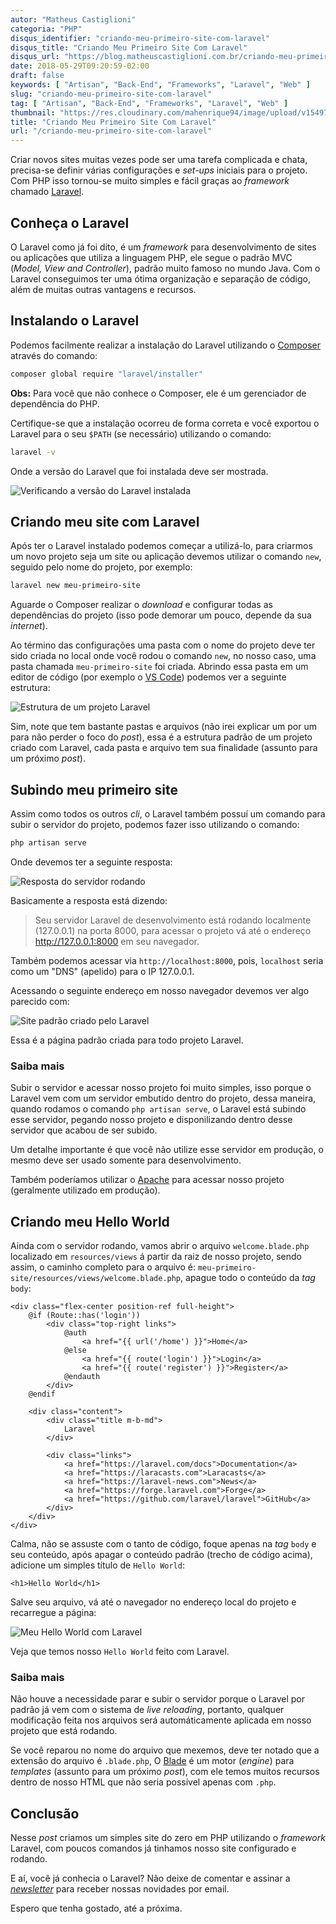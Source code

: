 ```yaml
---
autor: "Matheus Castiglioni"
categoria: "PHP"
disqus_identifier: "criando-meu-primeiro-site-com-laravel"
disqus_title: "Criando Meu Primeiro Site Com Laravel"
disqus_url: "https://blog.matheuscastiglioni.com.br/criando-meu-primeiro-site-com-laravel"
date: 2018-05-29T09:20:59-02:00
draft: false
keywords: [ "Artisan", "Back-End", "Frameworks", "Laravel", "Web" ]
slug: "criando-meu-primeiro-site-com-laravel"
tag: [ "Artisan", "Back-End", "Frameworks", "Laravel", "Web" ]
thumbnail: "https://res.cloudinary.com/mahenrique94/image/upload/v1549708951/criando-meu-primeiro-site-com-laravel_cjftaf.png"
title: "Criando Meu Primeiro Site Com Laravel"
url: "/criando-meu-primeiro-site-com-laravel"
---
```


Criar novos sites muitas vezes pode ser uma tarefa complicada e chata, precisa-se definir várias configurações e *set-ups* iniciais para o projeto. Com PHP isso tornou-se muito simples e fácil graças ao *framework* chamado [Laravel](http://laravel.com/).

## Conheça o Laravel

O Laravel como já foi dito, é um *framework* para desenvolvimento de sites ou aplicações que utiliza a linguagem PHP, ele segue o padrão MVC (*Model, View and Controller*), padrão muito famoso no mundo Java. Com o Laravel conseguimos ter uma ótima organização e separação de código, além de muitas outras vantagens e recursos.

## Instalando o Laravel

Podemos facilmente realizar a instalação do Laravel utilizando o [Composer](https://getcomposer.org/) através do comando:

```bash
composer global require "laravel/installer"
```

**Obs:** Para você que não conhece o Composer, ele é um gerenciador de dependência do PHP.

Certifique-se que a instalação ocorreu de forma correta e você exportou o Laravel para o seu `$PATH` (se necessário) utilizando o comando:

```bash
laravel -v
```

Onde a versão do Laravel que foi instalada deve ser mostrada.

![Verificando a versão do Laravel instalada](https://res.cloudinary.com/mahenrique94/image/upload/v1549709009/verificando-versao-laravel-instalada_vbpl5u.png)

## Criando meu site com Laravel

Após ter o Laravel instalado podemos começar a utilizá-lo, para criarmos um novo projeto seja um site ou aplicação devemos utilizar o comando `new`, seguido pelo nome do projeto, por exemplo:

```bash
laravel new meu-primeiro-site
```

Aguarde o Composer realizar o *download* e configurar todas as dependências do projeto (isso pode demorar um pouco, depende da sua *internet*).

Ao término das configurações uma pasta com o nome do projeto deve ter sido criada no local onde você rodou o comando `new`, no nosso caso, uma pasta chamada `meu-primeiro-site` foi criada. Abrindo essa pasta em um editor de código (por exemplo o [VS Code](https://code.visualstudio.com/)) podemos ver a seguinte estrutura:

![Estrutura de um projeto Laravel](https://res.cloudinary.com/mahenrique94/image/upload/v1549709058/estrutura-do-primeiro-site-laravel_ww92h9.png)

Sim, note que tem bastante pastas e arquivos (não irei explicar um por um para não perder o foco do *post*), essa é a estrutura padrão de um projeto criado com Laravel, cada pasta e arquivo tem sua finalidade (assunto para um próximo *post*).

## Subindo meu primeiro site

Assim como todos os outros *cli*, o Laravel também possuí um comando para subir o servidor do projeto, podemos fazer isso utilizando o comando:

```bash
php artisan serve
```

Onde devemos ter a seguinte resposta:

![Resposta do servidor rodando](https://res.cloudinary.com/mahenrique94/image/upload/v1549709108/subindo-projeto-com-laravel_udaz9j.png)

Basicamente a resposta está dizendo:

> Seu servidor Laravel de desenvolvimento está rodando localmente (127.0.0.1) na porta 8000, para acessar o projeto vá até o endereço http://127.0.0.1:8000 em seu navegador.

Também podemos acessar via `http://localhost:8000`, pois, `localhost` seria como um "DNS" (apelido) para o IP 127.0.0.1.

Acessando o seguinte endereço em nosso navegador devemos ver algo parecido com:

![Site padrão criado pelo Laravel](https://res.cloudinary.com/mahenrique94/image/upload/v1549709162/pagina-padrao-laravel_cue5du.png)

Essa é a página padrão criada para todo projeto Laravel.

### Saiba mais

Subir o servidor e acessar nosso projeto foi muito simples, isso porque o Laravel vem com um servidor embutido dentro do projeto, dessa maneira, quando rodamos o comando `php artisan serve`, o Laravel está subindo esse servidor, pegando nosso projeto e disponilizando dentro desse servidor que acabou de ser subido.

Um detalhe importante é que você não utilize esse servidor em produção, o mesmo deve ser usado somente para desenvolvimento.

Também poderíamos utilizar o [Apache](https://www.apache.org/) para acessar nosso projeto (geralmente utilizado em produção).

## Criando meu Hello World

Ainda com o servidor rodando, vamos abrir o arquivo `welcome.blade.php` localizado em `resources/views` á partir da raiz de nosso projeto, sendo assim, o caminho completo para o arquivo é: `meu-primeiro-site/resources/views/welcome.blade.php`, apague todo o conteúdo da *tag* `body`:

```markup
<div class="flex-center position-ref full-height">
	@if (Route::has('login'))
		<div class="top-right links">
			@auth
				<a href="{{ url('/home') }}">Home</a>
			@else
				<a href="{{ route('login') }}">Login</a>
				<a href="{{ route('register') }}">Register</a>
			@endauth
		</div>
	@endif

	<div class="content">
		<div class="title m-b-md">
			Laravel
		</div>

		<div class="links">
			<a href="https://laravel.com/docs">Documentation</a>
			<a href="https://laracasts.com">Laracasts</a>
			<a href="https://laravel-news.com">News</a>
			<a href="https://forge.laravel.com">Forge</a>
			<a href="https://github.com/laravel/laravel">GitHub</a>
		</div>
	</div>
</div>
```

Calma, não se assuste com o tanto de código, foque apenas na *tag* `body` e seu conteúdo, após apagar o conteúdo padrão (trecho de código acima), adicione um simples título de `Hello World`:

```markup
<h1>Hello World</h1>
```

Salve seu arquivo, vá até o navegador no endereço local do projeto e recarregue a página:

![Meu Hello World com Laravel](https://res.cloudinary.com/mahenrique94/image/upload/v1549709243/hello-world-com-laravel_pfak37.png)

Veja que temos nosso `Hello World` feito com Laravel.

### Saiba mais

Não houve a necessidade parar e subir o servidor porque o Laravel por padrão já vem com o sistema de *live reloading*, portanto, qualquer modificação feita nos arquivos será automáticamente aplicada em nosso projeto que está rodando.

Se você reparou no nome do arquivo que mexemos, deve ter notado que a extensão do arquivo é `.blade.php`, O [Blade](https://laravel.com/docs/5.6/blade) é um motor (*engine*) para *templates* (assunto para um próximo *post*), com ele temos muitos recursos dentro de nosso HTML que não seria possível apenas com `.php`.

## Conclusão

Nesse *post* criamos um simples site do zero em PHP utilizando o *framework* Laravel, com poucos comandos já tinhamos nosso site configurado e rodando.

E aí, você já conhecia o Laravel? Não deixe de comentar e assinar a [*newsletter*](http://eepurl.com/ggP7Rv) para receber nossas novidades por email.

Espero que tenha gostado, até a próxima.

